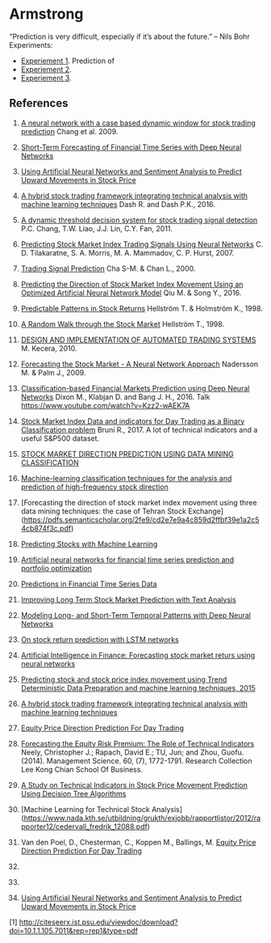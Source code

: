 # Armstrong

“Prediction is very difficult, especially if it’s about the future.”
– Nils Bohr
Experiments:
* [Experiement 1](experiments/experiment_1.md). Prediction of  
* [Experiement 2](experiments/experiment_2.md). 
* [Experiement 3](experiments/experiment_3.md). 

## References
1. [A neural network with a case based dynamic window for stock trading prediction](https://pdfs.semanticscholar.org/22d6/4988e55f8c2721132fa9712c3cad1181ad2b.pdf) Chang et al. 2009.
1. [Short-Term Forecasting of Financial Time Series with Deep Neural Networks](http://www.bdigital.unal.edu.co/54538/1/1014262698.pdf)
1. [Using Artificial Neural Networks and Sentiment Analysis to Predict Upward Movements in Stock Price](https://web.wpi.edu/Pubs/E-project/Available/E-project-042816-130221/unrestricted/MQP_-_Final_Draft.pdf)
1. [A hybrid stock trading framework integrating technical analysis with machine learning techniques](http://www.sciencedirect.com/science/article/pii/S2405918815300179) Dash R. and Dash P.K., 2016.
1. [A dynamic threshold decision system for stock trading signal detection](https://www.sciencedirect.com/science/article/pii/S1568494611000937) P.C. Chang, T.W. Liao, J.J. Lin, C.Y. Fan, 2011.
1. [Predicting Stock Market Index Trading Signals Using Neural Networks](https://pdfs.semanticscholar.org/0604/4dd324e193bbc0e2fd9ddf8edfb21bb4a932.pdf) C. D. Tilakaratne, S. A. Morris, M. A. Mammadov, C. P. Hurst, 2007. 
1. [Trading Signal Prediction](http://citeseerx.ist.psu.edu/viewdoc/download?doi=10.1.1.76.5445&rep=rep1&type=pdf)
Cha S-M. & Chan L., 2000.
1. [Predicting the Direction of Stock Market Index Movement Using an Optimized Artificial Neural Network Model](https://www.ncbi.nlm.nih.gov/pmc/articles/PMC4873195/) Qiu M. & Song Y., 2016.
1. [Predictable Patterns in Stock Returns](http://trend.technicalanalysis.org.uk/HeHo98b.pdf) Hellström T. & Holmström K., 1998.
1. [A Random Walk through the Stock Market](http://www.e-m-h.org/Hell98.pdf) Hellström T., 1998.
1. [DESIGN AND IMPLEMENTATION OF AUTOMATED TRADING SYSTEMS ](https://diplomovka.sme.sk/zdroj/3633.pdf) M. Kecera, 2010.

1. [Forecasting the Stock Market - A Neural Network Approach](http://mdh.diva-portal.org/smash/get/diva2:201587/FULLTEXT01.pdf) Nadersson M. & Palm J., 2009.
1. [Classification-based Financial Markets Prediction using Deep Neural Networks](https://arxiv.org/pdf/1603.08604.pdf) Dixon M., Klabjan D. and Bang J. H., 2016. Talk https://www.youtube.com/watch?v=Kzz2-wAEK7A

1. [Stock Market Index Data and indicators for Day Trading as a Binary Classification problem](https://www.ncbi.nlm.nih.gov/pmc/articles/PMC5219605/) Bruni R., 2017. A lot of technical indicators and a useful S&P500 dataset.

1. [STOCK MARKET DIRECTION PREDICTION USING DATA MINING CLASSIFICATION ](http://www.arpnjournals.com/jeas/research_papers/rp_2015/jeas_0215_1594.pdf)
1. [Machine-learning classification techniques for the analysis and prediction of high-frequency stock direction](https://ir.uiowa.edu/cgi/viewcontent.cgi?article=5248&context=etd)
1. [Forecasting the direction of stock market index movement using three data mining techniques: the case of Tehran Stock Exchange] (https://pdfs.semanticscholar.org/2fe9/cd2e7e9a4c859d2ffbf39e1a2c54cb874f3c.pdf)
1. [Predicting Stocks with Machine Learning](https://www.duo.uio.no/bitstream/handle/10852/51275/PredictingStocksWithMachineLearning.pdf?sequence=1&isAllowed=y)
1. [Artificial neural networks for financial time series prediction and portfolio optimization](https://www.soderbergpartners.se/globalassets/sv/om-oss/karriar/arets-finansuppsats/bjorklund-s.--uhlin-t.-artificial-neural-networks-for-financial-time-series-prediction-and-portfolio-optimization.pdf)
1. [Predictions in Financial Time Series Data](http://www.dataminingmasters.com/uploads/studentProjects/TimeSeriesData.pdf)
1. [Improving Long Term Stock Market Prediction with Text Analysis](https://ir.lib.uwo.ca/cgi/viewcontent.cgi?article=6267&context=etd)
1. [Modeling Long- and Short-Term Temporal Patterns with Deep Neural Networks](https://arxiv.org/pdf/1703.07015.pdf)
1. [On stock return prediction with LSTM networks](http://lup.lub.lu.se/luur/download?func=downloadFile&recordOId=8911069&fileOId=8911070)
1. [Artificial Intelligence in Finance: Forecasting stock market returs using neural networks](https://helda.helsinki.fi/dhanken/bitstream/handle/123456789/170154/zavadskaya.pdf?sequence=1)
1. [Predicting stock and stock price index movement using Trend Deterministic Data Preparation and machine learning techniques, 2015](https://github.com/fzn0728/HMM/blob/master/Desktop/TeamCo/machine%20learning%20prediction/paper/Predicting%20stock%20and%20stock%20price%20index%20movement%20using%20Trend%20Deterministic%20Data%20Preparation%20and%20machine%20learning%20techniques.pdf)
1. [A hybrid stock trading framework integrating technical analysis with machine learning techniques](https://mafiadoc.com/a-hybrid-stock-trading-framework-integrating-technical-analysis-with-_599ecb7a1723dd0c4031e793.html)
1. [Equity Price Direction Prediction For Day Trading](http://www.bigdata.ugent.be/Working_Paper_Equity_Price_Direction_Prediction_For_Day_Trading_Ensemble_Classification_Using_Technical_Analysis_Indicators_With_Interaction_Effects.pdf)
1. [Forecasting the Equity Risk Premium: The Role of Technical Indicators](https://ink.library.smu.edu.sg/cgi/viewcontent.cgi?article=4062&context=lkcsb_research) Neely, Christopher J.; Rapach, David E.; TU, Jun; and Zhou, Guofu. (2014). Management Science. 60, (7), 1772-1791. Research Collection Lee Kong Chian School Of Business.
1. [A Study on Technical Indicators in Stock Price Movement Prediction Using Decision Tree Algorithms](http://www.ajer.org/papers/v5(12)/Z05120207212.pdf)
1. [Machine Learning for Technical Stock Analysis] (https://www.nada.kth.se/utbildning/grukth/exjobb/rapportlistor/2012/rapporter12/cedervall_fredrik_12088.pdf)
1. Van den Poel, D., Chesterman, C., Koppen M., Ballings, M. [Equity Price Direction Prediction For Day Trading](http://www.bigdata.ugent.be/Working_Paper_Equity_Price_Direction_Prediction_For_Day_Trading_Ensemble_Classification_Using_Technical_Analysis_Indicators_With_Interaction_Effects.pdf) 
1. [](https://web.wpi.edu/Pubs/E-project/Available/E-project-042816-130221/unrestricted/MQP_-_Final_Draft.pdf)
1. []()
1. [Using Artificial Neural Networks and Sentiment Analysis to Predict Upward
Movements in Stock Price](https://www.datacamp.com/community/tutorials/finance-python-trading)

[1] http://citeseerx.ist.psu.edu/viewdoc/download?doi=10.1.1.105.7011&rep=rep1&type=pdf
